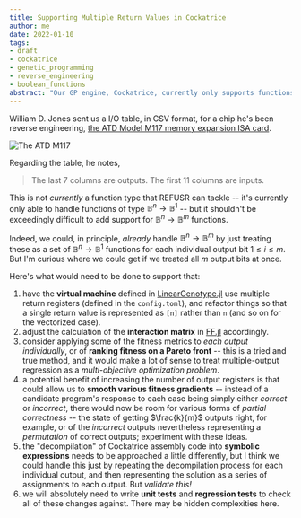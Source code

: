 ```yaml
---
title: Supporting Multiple Return Values in Cockatrice
author: me
date: 2022-01-10
tags:
- draft
- cockatrice
- genetic_programming
- reverse_engineering
- boolean_functions
abstract: "Our GP engine, Cockatrice, currently only supports functions of type B^n --> B^1. Many real-world cases to which we might apply our methods, however, are of type B^n --> B^n, including an interesting case study submitted to us by William D. Jones. "
---
```


William D. Jones sent us a I/O table, in CSV format, for a chip he's been reverse engineering, [the ATD Model M117 memory expansion ISA card](https://github.com/cr1901/ATD_M117). 

![The ATD M117](../img/ATD_M117.png)

Regarding the table, he notes,
> The last 7 columns are outputs. The first 11 columns are inputs.

This is not *currently* a function type that REFUSR can tackle -- it's currently only able to handle functions of type $\mathbb{B}^n \rightarrow \mathbb{B}^1$  -- but it shouldn't be exceedingly difficult to add support for $\mathbb{B}^n \rightarrow \mathbb{B}^m$ functions.

Indeed, we could, in principle, *already* handle $\mathbb{B}^n \rightarrow \mathbb{B}^m$  by just treating these as a set of $\mathbb{B}^n \rightarrow \mathbb{B}^1$ functions for each individual output bit $1 \leq i \leq m$. But I'm curious where we could get if we treated all $m$ output bits at once. 

Here's what would need to be done to support that:

1. have the **virtual machine** defined in [LinearGenotype.jl](https://github.com/REFUSR/REFUSR/blob/master/GP/Refusr.jl/src/LinearGenotype.jl) use multiple return registers (defined in the `config.toml`), and refactor things so that a single return value is represented as `[n]` rather than `n` (and so on for the vectorized case).
2. adjust the calculation of the **interaction matrix** in [FF.jl](https://github.com/REFUSR/REFUSR/blob/master/GP/Refusr.jl/src/FF.jl) accordingly.
3. consider applying some of the fitness metrics to *each output individually*, or of **ranking fitness on a Pareto front** -- this is a tried and true method, and it would make a lot of sense to treat multiple-output regression as a *multi-objective optimization problem*.
4. a potential benefit of increasing the number of output registers is that could allow us to **smooth various fitness gradients** -- instead of a candidate program's response to each case being simply either *correct* or *incorrect*, there would now be room for various forms of *partial correctness* -- the state of getting $\frac{k}{m}$ outputs right, for example, or of the *incorrect* outputs nevertheless representing a *permutation* of correct outputs; experiment with these ideas.
5. the "decompilation" of Cockatrice assembly code into **symbolic expressions** needs to be approached a little differently, but I think we could handle this just by repeating the decompilation process for each individual output, and then representing the solution as a series of assignments to each output. But *validate this!*
6. we will absolutely need to write **unit tests** and **regression tests** to check all of these changes against. There may be hidden complexities here.

